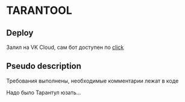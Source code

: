 # TARANTOOL

## Deploy

Залил на VK Cloud, сам бот доступен по [click](t.me/PasaverBot)

## Pseudo description

Требования выполнены, необходимые комментарии лежат в коде

Надо было Тарантул юзать...
